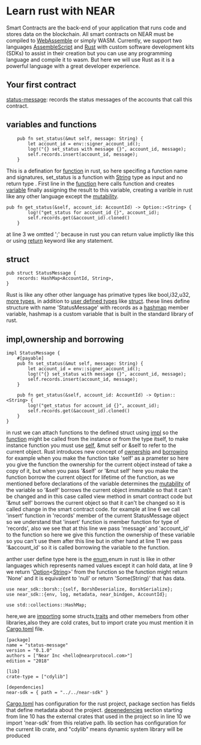 # Learn rust with NEAR
Smart Contracts are the back-end of your application that runs code and stores data on the blockchain.
			   All smart contracts on NEAR must be compiled to [WebAssemble](https://webassembly.org/) or simply WASM. Currently,
			   we support two languages [AssembleScript](https://www.assemblyscript.org/) and [Rust](https://www.rust-lang.org/) with custom software development kits (SDKs) to assist in their creation 
			   but you can use any programming language and compile it to wasm.
			   But here we will use Rust as it is a powerful language with a great developer experience.
            
 ## Your first contract
[status-message](https://github.com/near/near-sdk-rs/tree/master/examples/status-message):
records the status messages of the accounts that call this contract.
## variables and functions
```rust= 
    pub fn set_status(&mut self, message: String) {
        let account_id = env::signer_account_id();
        log!("{} set_status with message {}", account_id, message);
        self.records.insert(account_id, message);
    }
```
This is a defination for [function](https://doc.rust-lang.org/book/ch03-03-how-functions-work.html) in rust, so here specifing a function name and signatures, set_status is a function with [String](https://doc.rust-lang.org/std/string/struct.String.html) type as input and no return type .
First line in the [function](https://doc.rust-lang.org/book/ch03-03-how-functions-work.html) here calls function and creates [variable](https://doc.rust-lang.org/book/ch03-01-variables-and-mutability.html) finally assigning the result to this variable, creating a varible in rust like any other language except the [mutability](https://doc.rust-lang.org/book/ch03-01-variables-and-mutability.html).
```rust=
pub fn get_status(&self, account_id: AccountId) -> Option::<String> {
        log!("get_status for account_id {}", account_id);
        self.records.get(&account_id).cloned()
    }
```
at line 3 we omtted ';' because in rust you can return value implictly like this or using [return](https://doc.rust-lang.org/std/keyword.return.html) keyword like any statement.

## struct
```rust=
pub struct StatusMessage {
    records: HashMap<AccountId, String>,
}
```
Rust is like any other other language has primative types like bool,i32,u32, [more types](https://doc.rust-lang.org/book/ch03-02-data-types.html), in addition to [user defined types](https://doc.rust-lang.org/rust-by-example/custom_types.html) like [struct](https://doc.rust-lang.org/rust-by-example/custom_types/structs.html).
these lines define structure with name 'StatusMessage' with records as a [hashmap](https://doc.rust-lang.org/std/collections/struct.HashMap.html) member variable, hashmap is a custom variable that is built in the standard library of rust.
## impl,ownership and borrowing
```rust=
impl StatusMessage {
    #[payable]
    pub fn set_status(&mut self, message: String) {
        let account_id = env::signer_account_id();
        log!("{} set_status with message {}", account_id, message);
        self.records.insert(account_id, message);
    }

    pub fn get_status(&self, account_id: AccountId) -> Option::<String> {
        log!("get_status for account_id {}", account_id);
        self.records.get(&account_id).cloned()
    }
}
```
in rust we can attach functions to the defined struct using [impl](https://doc.rust-lang.org/rust-by-example/generics/impl.html) so the [function](https://doc.rust-lang.org/rus-by-example/fn/methods.html) might be called from the instance or from the type itself, to make instance function you must use [self](https://doc.rust-lang.org/std/keyword.self.html), &mut self or &self to refer to the current object.
Rust introduces new concept of [ownership](https://doc.rust-lang.org/book/ch04-00-understanding-ownership.html) and [borrowing](https://doc.rust-lang.org/book/ch04-02-references-and-borrowing.html) for example when you make the function take 'self' as a prameter so here you give the function the ownership for the current object instead of take a copy of it, but when you pass '&self' or '&mut self' here you make the function borrow the current object for lifetime of the function, as we mentioned before declarations of the variable determines the [mutability](https://doc.rust-lang.org/book/ch03-01-variables-and-mutability.html) of the variable  so '&self' borrows the current object immutable so that it can't be changed and in this case called view method in smart contract code but '&mut self' borrows the current object so that it can't be changed so it is called change in the smart contract code.
for example at line 6 we call 'insert' function in 'records' member of the current StatusMessage object so we understand that 'insert' function is member function for type of 'records', also we see that at this line we pass 'message' and 'account_id' to the function so here we give this function the ownership of these variable so you can't use them after this line but in other hand at line 11 we pass '&account_id' so it is called borrowing the variable to the function. 

anther user define type here is the [enum](https://doc.rust-lang.org/book/ch06-01-defining-an-enum.html),enum in rust is like in other languages which represents named values except it can hold data, at line 9 we return '[Option](https://doc.rust-lang.org/std/option/)<[String](https://doc.rust-lang.org/std/string/struct.String.html)>' from the function so the function might return 'None' and it is equivalent to 'null' or return 'Some(String)' that has data.
```rust=
use near_sdk::borsh::{self, BorshDeserialize, BorshSerialize};
use near_sdk::{env, log, metadata, near_bindgen, AccountId};

use std::collections::HashMap;
```

here,we are [importing](https://doc.rust-lang.org/reference/items/use-declarations.html) some structs,[traits](https://doc.rust-lang.org/book/ch10-02-traits.html) and other memebers from other libraries,also they are cold crates, but to import crate you must mention it in [Cargo.toml](https://doc.rust-lang.org/cargo/guide/cargo-toml-vs-cargo-lock.html) file.

```rust=
[package]
name = "status-message"
version = "0.1.0"
authors = ["Near Inc <hello@nearprotocol.com>"]
edition = "2018"

[lib]
crate-type = ["cdylib"]

[dependencies]
near-sdk = { path = "../../near-sdk" }
```
[Cargo.toml](https://doc.rust-lang.org/cargo/reference/config.html) has configuration for the rust project,
 package section has fields that define metadata about the project.
 [depenedencies](https://doc.rust-lang.org/cargo/reference/specifying-dependencies.html) section starting from line 10 has the external crates that used in the project so in line 10 we import 'near-sdk' from this relative path.
lib section has configuration for the current lib crate, and "cdylib" means dynamic system library will be produced